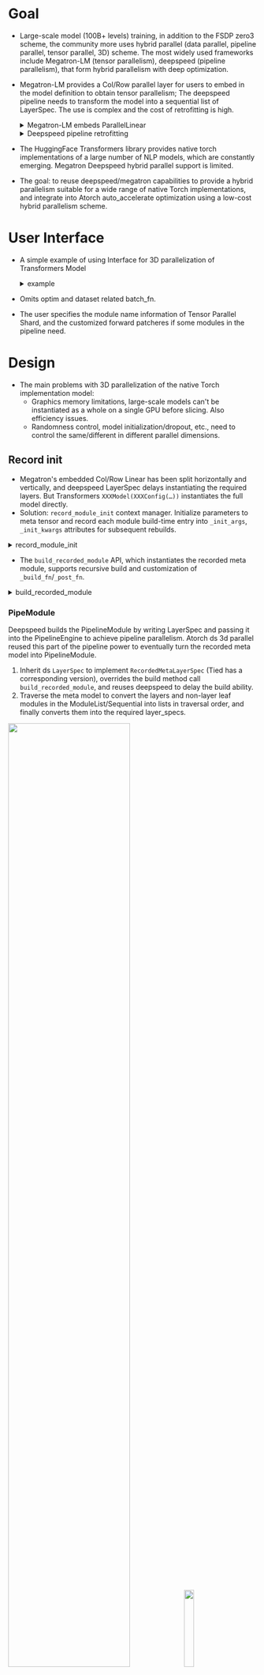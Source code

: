 # Goal
- Large-scale model (100B+ levels) training, in addition to the FSDP zero3 scheme, the community more uses hybrid parallel (data parallel, pipeline parallel, tensor parallel, 3D) scheme. The most widely used frameworks include Megatron-LM (tensor parallelism), deepspeed (pipeline parallelism), that form hybrid parallelism with deep optimization.
- Megatron-LM provides a Col/Row parallel layer for users to embed in the model definition to obtain tensor parallelism; The deepspeed pipeline needs to transform the model into a sequential list of LayerSpec. The use is complex and the cost of retrofitting is high.

    <details>
    <summary>Megatron-LM embeds ParallelLinear</summary>

    ```python
    class ParallelAttention(MegatronModule):
        def __init__(self, ...):
            ...
            self.query_key_value = mpu.ColumnParallelLinear(
                args.hidden_size,
                3 * projection_size,
                gather_output=False,
                init_method=init_method)
            ...
            self.dense = mpu.RowParallelLinear(
                projection_size,
                args.hidden_size,
                input_is_parallel=True,
                init_method=output_layer_init_method,
                skip_bias_add=True)
            ...
    ```

    </details>



    <details>
    <summary>Deepspeed pipeline retrofitting</summary>


    ```python
    def model_provider(pre_process=True, post_process=True):
        ...
        if args.deepspeed and not args.no_pipeline_parallel:
            model = GPTModelPipe(
                num_tokentypes=0,
                parallel_output=True
            )
        else:
            model = GPTModel(
                num_tokentypes=0,
                parallel_output=True,
                pre_process=pre_process,
                post_process=post_process
            )

    class GPTModelPipe(PipelineModule,MegatronModule):
        def __init__(self, ...):
            ...
            # Embedding layer
            self.specs.append(TiedLayerSpec('embed',
                                            EmbeddingPipe,
                                            args.hidden_size,
                                            args.padded_vocab_size,
                                            args.max_position_embeddings,
                                            args.hidden_dropout,
                                            init_method=init_method,
                                            num_tokentypes=num_tokentypes,
                                            tied_weight_attr='word_embeddings_weight'))

            for layer_idx in range(args.num_layers):
                self.specs.append(
                    LayerSpec(ParallelTransformerLayerPipe,
                        init_method=init_method,
                        output_layer_init_method=scaled_init_method_normal(args.init_method_std,
                                                                        args.num_layers),
                        layer_number=layer_idx,
                        self_attn_mask_type=AttnMaskType.causal))
                        
            def _logits_helper(embedding, lm_output):
                """A wrapper to massage inputs/outputs from pipeline. """
                return parallel_lm_logits(
                    lm_output,
                    embedding.word_embeddings_weight,
                    self.parallel_output)

            self.specs.append(
                TiedLayerSpec('embed',
                            EmbeddingPipe,
                            args.hidden_size,
                            args.padded_vocab_size,
                            args.max_position_embeddings,
                            args.hidden_dropout,
                            init_method=init_method,
                            num_tokentypes=num_tokentypes,
                            forward_fn=_logits_helper,
                            tied_weight_attr='word_embeddings_weight')
            )
    ```

    </details>



- The HuggingFace Transformers library provides native torch implementations of a large number of NLP models, which are constantly emerging. Megatron Deepspeed hybrid parallel support is limited.
- The goal: to reuse deepspeed/megatron capabilities to provide a hybrid parallelism suitable for a wide range of native Torch implementations, and integrate into Atorch auto_accelerate optimization using a low-cost hybrid parallelism scheme.
# User Interface
- A simple example of using Interface for 3D parallelization of Transformers Model

    <details>
    <summary>example</summary>


    ```python
    from transformers.xxx import XXXConfig, XXXModel

    from atorch.auto.opt_lib.ds_3d_parallel_optimization import DeepSpeed3DParallelConfig
    from atorch.utils.meta_model_utils import record_module_init

    # init distributed environment and create 3d parallel groups
    atorch.init_distributed("nccl")
    create_parallel_group(([("tensor", tensor_size), ("data", data_size), ("pipeline", pipeline_size)], None))

    # meta model for ds 3d parallel
    with record_module_init():
        meta_model = XXXModel(XXXConfig(...))

    # tensor parallel info and pipeline forward patcher
    ds_3d_parallel_cfg = DeepSpeed3DParallelConfig(
            tpinfo=get_xxx_tpinfo(),
            custom_patcher=get_xxx_custom_patcher(),
        )
    strategy = [("deepspeed_3d_parallel", ds_3d_parallel_cfg),]

    # auto_accelerate
    status, result, best_strategy = auto_accelerate(
            meta_model,
            loss_func=my_loss_func,
            load_strategy=strategy,
            ignore_dryrun_on_load_strategy=True,
        )

    # DeepSpeed PipelineEngine model
    model = result.model
    ```
    </details>


- Omits optim and dataset related batch_fn.
- The user specifies the module name information of Tensor Parallel Shard, and the customized forward patcheres if some modules in the pipeline need.
# Design

- The main problems with 3D parallelization of the native Torch implementation model:
   - Graphics memory limitations, large-scale models can't be instantiated as a whole on a single GPU before slicing. Also efficiency issues.
   - Randomness control, model initialization/dropout, etc., need to control the same/different in different parallel dimensions.

## Record init

- Megatron's embedded Col/Row Linear has been split horizontally and vertically, and deepspeed LayerSpec delays instantiating the required layers. But Transformers `XXXModel(XXXConfig(…))` instantiates the full model directly.
- Solution: `record_module_init` context manager. Initialize parameters to meta tensor and record each module build-time entry into `_init_args`, `_init_kwargs` attributes for subsequent rebuilds.

<details>
<summary>record_module_init</summary>

```python
@contextmanager
def record_module_init():
    """
    Record modules' init args and kwargs while meta constructing model. Since we don't
    save or offload the initial weight, we should reset_paramters or (hf)_init_weights
    after building the real modules with the recorded args/kwargs.
    This contextmanager was originally designed for building deepspeed PipelineModule from
    native torch model implementation.
    """

    def init_record_helper(f):
        @functools.wraps(f)
        def wrapper(module: torch.nn.Module, *args, **kwargs):
            f(module, *args, **kwargs)
            # record args/kwargs after original init, in case parent cls init covers them
            # in mistake; it must be satisfied that args/kwargs not changed in init
            module._init_args = args
            module._init_kwargs = kwargs
            # torch.device('meta') contextmanager may not handle nn.Parameter(...),
            # .to('meta') manually to force everything in meta
            module.to("meta")

        return wrapper

    def _enable_class(cls):
        cls._old_init = cls.__init__
        cls.__init__ = init_record_helper(cls.__init__)

    def _disable_class(cls):
        cls.__init__ = cls._old_init
        delattr(cls, "_old_init")

    def _init_subclass(cls, **kwargs):
        cls.__init__ = init_record_helper(cls.__init__)

    def substitute_init_recursively(cls, func, visited):
        for subcls in cls.__subclasses__():
            substitute_init_recursively(subcls, func, visited)
            if subcls not in visited:
                func(subcls)
                visited.add(subcls)

    try:
        substitute_init_recursively(torch.nn.modules.module.Module, _enable_class, set())
        torch.nn.modules.module.Module._old_init_subclass = torch.nn.modules.module.Module.__init_subclass__
        torch.nn.modules.module.Module.__init_subclass__ = classmethod(_init_subclass)
        # torch meta init
        torch.device("meta").__enter__()
        yield
    finally:
        substitute_init_recursively(torch.nn.modules.module.Module, _disable_class, set())
        torch.nn.modules.module.Module.__init_subclass__ = torch.nn.modules.module.Module._old_init_subclass
        delattr(torch.nn.modules.module.Module, "_old_init_subclass")
        torch.device("meta").__exit__()
```
</details>

- The `build_recorded_module` API, which instantiates the recorded meta module, supports recursive build and customization of `_build_fn`/`_post_fn`.

<details>
<summary>build_recorded_module</summary>

```python
def build_recorded_module(meta_module):
    """
    Build the real module from the recorded meta module, supports recursively building
    the meta submodules in args/kwargs.
    Support custom build function and post process function.
    """
    if len(meta_module._parameters) == 0 and len(meta_module._buffers) == 0:
        # Module without param/buffer, regards itself as builded module after build child modules
        assert not hasattr(
            meta_module, "_build_fn"
        ), f"module {meta_module.__class__.__name__} without param/buffer should have not _build_fn."
        memos = dict()
        for child_name, child_module in meta_module._modules.items():
            if child_module not in memos:
                memos[child_module] = child_name
                meta_module._modules[child_name] = build_recorded_module(child_module)
            else:
                memoried_name = memos[child_module]
                meta_module._modules[child_name] = meta_module._modules[memoried_name]
        builded_module = meta_module
    else:
        # Build from init args/kwargs, check if has children module
        if len(meta_module._modules) != 0:
            logger.info(
                f"Meta_module {meta_module.__class__.__name__} has its own param/buffer "
                f"{[k for k in chain(meta_module._parameters, meta_module._buffers)]}, "
                f"but has submodules {[k for k in meta_module._modules]}. Building it "
                f"from init args/kwargs may lead to coarse-grained materialization (OOM) "
                f"and repeatly building if submodule has custom _build_fn/_post_fn."
            )

        # recursively build module in args and kwargs
        assert hasattr(meta_module, "_init_args") and hasattr(
            meta_module, "_init_kwargs"
        ), "must construct meta module with record_module_init contextmanager"
        args = []
        for arg in meta_module._init_args:
            if isinstance(arg, torch.nn.Module):
                arg = build_recorded_module(arg)
            args.append(arg)
        kwargs = dict()
        for k, v in meta_module._init_kwargs.items():
            if isinstance(v, torch.nn.Module):
                v = build_recorded_module(v)
            kwargs[k] = v

        # support custom build fn
        if hasattr(meta_module, "_build_fn"):
            build_callable = meta_module._build_fn
        else:
            build_callable = meta_module.__class__
        builded_module = build_callable(*args, **kwargs)

        # if submodules have custom _build_fn/_post_fn, rebuild and substitute them
        for submodule_name, submodule in list(meta_module.named_modules())[1:]:
            if hasattr(submodule, "_build_fn") or hasattr(submodule, "_post_fn"):
                builded_submodule = build_recorded_module(submodule)
                recursive_setattr(builded_module, submodule_name, builded_submodule)

    # support custom post process fn
    if hasattr(meta_module, "_post_fn"):
        builded_module = meta_module._post_fn(builded_module)

    return builded_module
```

</details>

### PipeModule
Deepspeed builds the PipelineModule by writing LayerSpec and passing it into the PipelineEngine to achieve pipeline parallelism. Atorch ds 3d parallel reused this part of the pipeline power to eventually turn the recorded meta model into PipelineModule.

  1. Inherit ds `LayerSpec` to implement `RecordedMetaLayerSpec` (Tied has a corresponding version), overrides the build method call `build_recorded_module`, and reuses deepspeed to delay the build ability.
  2. Traverse the meta model to convert the layers and non-layer leaf modules in the ModuleList/Sequential into lists in traversal order, and finally converts them into the required layer_specs.

<img src="./img/1695292505575-050edff3-e954-4c01-b4f7-1f0ccca68dd3.png" alt="" width="70%">
<img src="./img/1695293967521-1372bf38-2911-4cbc-b5af-fc1ed971033b.png" alt="" width="20%">

3. In the pipeline implementation of deepspeed, tensor or tensor tuple is passed between layers, so deepspeed needs to modify the implementation of the model layer layer to adapt the input and supplement the output with the tensor required by the subsequent layer.


    <details>
    <summary>ParallelTransformerLayerPipe</summary>

    ```python
    class ParallelTransformerLayerPipe(ParallelTransformerLayer):
        """Extends ParallelTransformerLayer to forward attention_mask through the pipeline.

        Forward has two usages that affect attention mask communication:

        1) forward((input, attn_mask) , **kwargs) -> (output, mask)
        When the attention mask is provided as the second positional
        argument, typical pipeline behavior is used and both the output
        *and* mask are returned in a tuple. This tuple is then forwarded
        to the next stage in the pipeline.

        This version is useful if masks are dynamic.

        2) forward(input, **kwargs) -> output
        When the mask is static over all samples, it is advantageous to
        cache the mask and avoid communicating it.

        If no mask is provided, the module will query `self._args.attn_mask`
        for the mask and only return `super().forward(...)`
        """
        def forward(self, inputs, **kwargs):
            assert torch.is_tensor(inputs) or isinstance(inputs, tuple)
            if torch.is_tensor(inputs) or len(inputs) == 1:
                # No attention mask forwarded, search for args.attn_mask
                if not hasattr(self, '_args'):
                    self._args = get_args()
                hidden_states, attention_mask = inputs, self._args.attn_mask
                # HACK: currently MoE model does not support pipeline parallel, so
                # here we just ignore the moe_loss returned by forward()
                return super().forward(hidden_states, attention_mask, **kwargs)[0]
            elif len(inputs) == 2:
                # Attention mask is an activation.
                hidden_states, attention_mask = inputs[0], inputs[1]
                # HACK: currently MoE model does not support pipeline parallel, so
                # here we just ignore the moe_loss returned by forward()
                return super().forward(*inputs, **kwargs)[0], attention_mask
            else:
                raise RuntimeError('Received more inputs than understood.')
    ```
    </details>


- Atorch ds 3d Parallel provides a `_default_forward_patcher` for this, taking the tensors in number of the forward signature of the input tensor tuple as input, and filling the output tuple to the equivalent number of outputs.


    <details>
    <summary>_default_forward_patcher</summary>

    ```python
    def _default_forward_patcher(forward_fn, self):
        """
        Patch the pipeline layers' ``forward``. Many modules (embed, layernorm, etc.)
        take one or fewer inputs, but we must convey through all the needed tensors to satisfy
        pipeline send/recv mechanism, e.g. attention mask in transformer-like models.
        The default patcher would take the previous tensors to match fn signature, and
        replace them to output the same numbers of tensors.
        One can customize patch_fn in `RecordedMetaLayerSpec` or `RecordedMetaTiedLayerSpec`
        if there is extra compute logic or different input/output format.

        note:
            Deepspeed pipeline engine only supports passing a tensor or a tuple of tensors, while
            those in `float` dtype must requires grad (thus attn mask must in `int`)
        """
        f_sig = inspect.signature(forward_fn)
        input_len = len(f_sig.parameters)

        @functools.wraps(forward_fn)
        def wrapper(inputs, **kwargs):
            assert (
                isinstance(inputs, (torch.Tensor, tuple)) and len(kwargs) == 0
            ), "deepspeed pipeline should only pass tensor or tuple of tensors"
            if isinstance(inputs, torch.Tensor):
                output = forward_fn(inputs)
            else:
                output = forward_fn(*inputs[:input_len])
            if not isinstance(output, tuple):
                output = (output,)
            return *output, *inputs[len(output) :]

        return wrapper
    ```

    </details>


- This can satisfy most of the layer input and output, such as Embedding, Dropout, LayerNorm, etc. For cases where the default patcher cannot be satisfied, an interface to customize the forward patcher is also provided. GPT2 example:

    <details>
    <summary>gpt2_custom_patcher</summary>

    ```python
    def gpt2_custom_patcher(cfg):
        def wpe_patcher(fw, self):
            @functools.wraps(fw)
            def fw_wrapper(input):
                assert (
                    isinstance(input, tuple) and len(input) == 3
                ), "input should be (hidden_states, position_ids, attention_mask)"
                hidden_states, position_ids, attention_mask = input
                position_embeddings = fw(position_ids)
                hidden_states = hidden_states + position_embeddings
                return hidden_states, attention_mask

            return fw_wrapper

        def h_patcher(fw, self):
            @functools.wraps(fw)
            def fw_wrapper(input):
                assert isinstance(input, tuple) and len(input) == 2, "input should be (hidden_states, attention_mask)"
                hidden_states, attention_mask = input
                ori_attn_mask = attention_mask
                attention_mask = attention_mask[:, None, None, :]
                attention_mask = attention_mask.to(hidden_states.dtype)  # fp16 compatibility
                attention_mask = (1.0 - attention_mask) * torch.finfo(hidden_states.dtype).min
                outputs = fw(hidden_states, attention_mask=attention_mask)
                hidden_states = outputs[0]
                return hidden_states, ori_attn_mask

            return fw_wrapper

        gpt2_custom_forward_patchers = {"wpe": wpe_patcher}
        gpt2_custom_forward_patchers.update({f"h.{i}": h_patcher for i in range(cfg.n_layer)})
        return gpt2_custom_forward_patchers
    ```

    </details>

Note: DeepSpeed needs to require_grad the float tensor passed in the middle, GPT2 h patcher converts the mask, and then returns the original int tensor mask in output.

- Through meta init records, and then converted to ds PipelineModule, it is possible to delay instantiation and pipeline of native torch models without the need for handwritten Model/LayerPipe classes and LayerSpecs.
- Some details: batch_fn, HF _init_weight, tied embedding layer, logit_helper …


### TP _build_fn/_post_fn

- Megatron implements the Transformer model from Col/Row Linear, Attention/MLP, to Encoder/Decoder to achieve tensor parallelism. Implementing HF transformers library GPT/Llama/GLM etc. by Megatron would cost too much effort.
- Tensor Parallel essentially replaces the Embed/Linear in the model with the corresponding TPlayer. Atorch has an off-the-shelf `ATorchTPLayer`, similar to Megatron's operator capabilities, which supports initializing builds from orig_module.
- The `build_recorded_module` instantiation layer in the pipeline above supports custom _build_fn/_post_fn, and you can register the TP operation of the model.

1. `tp_shard_helper` generates the _build_fn to TP the model.

    <details>
    <summary>tp_shard_helper</summary>

    ```python
    def tp_shard_helper(meta_module, tp_layer_cls, **tp_kwargs):
        """
        Custom _build_fn to shard tensor parallel Linear/Embedding. The original build fn will be under tensor
        group randomizer to get the same master weight.

        Arguments::
            - meta_module: the meta module requires _build_fn to hook tensor parallel sharding.
            - tp_layer_cls: ATorchTPLayer successors. e.g. ColumnParallelLinear.
            - tp_kwargs: keyword arguments for tp_layer_cls.
        """
        ori_build_fn = meta_module._build_fn if hasattr(meta_module, "_build_fn") else meta_module.__class__

        def _build_fn(*args, **kwargs):
            # embedding size divided by tensor parallel size
            if isinstance(meta_module, torch.nn.Embedding):
                bound_args = inspect.signature(torch.nn.Embedding).bind(*args, **kwargs)
                args, kwargs = bound_args.args, bound_args.kwargs
                num_embeddings, tp_size = args[0], parallel_group_size("tensor")
                padded_num_embeddings = num_embeddings + (-num_embeddings) % tp_size
                args = (
                    padded_num_embeddings,
                    *args[1:],
                )

            # init master weight in same randomizer
            with get_randomizer("tensor", "data").fork():
                builded_module = ori_build_fn(*args, **kwargs)

            # gpt2 Conv1D compat
            if isinstance(builded_module, Conv1D):
                builded_module.in_features, builded_module.out_features = builded_module.weight.shape
                builded_module.weight.data = builded_module.weight.t()

            builded_module = tp_layer_cls(orig_module=builded_module, **tp_kwargs)
            return builded_module

        return _build_fn
    ```

    </details>

   Note: randomizer(“tensor”, “data”) controls the same tensor/data distribution group, and the parameters are initialized consistently.

2. `TPInfo` Module name information for tensor paralle shard, configured by the user via `DeepSpeed3DParallelConfig`.


    <details>
    <summary>TPInfo</summary>

    ```python
    class TPInfo:
        """
        Manual tensor parallel information class.

        Example:
            >>> gpt2_tpinfo = TPInfo()
            >>> gpt2_tpinfo.shard_col({"attn.c_attn": {"stride": 3}}, "mlp.c_fc")
            >>> gpt2_tpinfo.shard_row("attn.c_proj", "mlp.c_proj")
            >>> gpt2_tpinfo.shard_vocab("wte")
            >>> gpt2_tpinfo.replic_drop("resid_dropout", "mlp.dropout", "drop")
            >>> gpt2_tpinfo.parallel_drop("attn_dropout")
            >>> gpt2_tpinfo.shrink({".attn": {"embed_dim", "split_size", "num_heads"}})
            >>> tp_manual_shard_custom_fn(meta_gpt2, gpt2_tpinfo)
        """
        ...
    ```

    </details>

    Note: Shrink divides some attributes by tp size to accommodate some reshape operations in forward. replic/parallel drop forwards to Dropout operations, wrapping randomizers to control randomness.

2. `tp_manual_shard_custom_fn` traverse model's module, Register _build_fn/_post_fn according to the corresponding name information.


    <details>
    <summary>tp_manual_shard_custom_fn</summary>

    ```python
    def tp_manual_shard_custom_fn(meta_model, tpinfo):
        # maybe wrap randomizer for flash attn ops; patch _forward fn which called indirectly
        # check if wrapped to avoid repeated wrapping
        if flash_attn is not None:
            for fn_name in dir(flash_attn.flash_attn_interface):
                fn = getattr(flash_attn.flash_attn_interface, fn_name)
                if fn_name.endswith("forward") and not is_wrapped_by_context_manager(fn):
                    randomized_fn = get_randomizer().fork()(fn)
                    setattr(flash_attn.flash_attn_interface, fn_name, randomized_fn)
        if dropout_add_layer_norm is not None:
            fn_name = "_dropout_add_layer_norm_forward"
            fn = getattr(flash_attn.ops.layer_norm, fn_name)
            if not is_wrapped_by_context_manager(fn):
                randomized_fn = get_randomizer("tensor").fork()(fn)
                setattr(flash_attn.ops.layer_norm, fn_name, randomized_fn)

        # hook _post_fn/_build_fn for tensor parallel
        registry_dict = dict()
        for name, module in meta_model.named_modules():
            # tp shard module
            for tp_layer_cls, shard_suffix in tpinfo.Shard.items():
                for suffix, tp_kwargs in shard_suffix.items():
                    if name.endswith(suffix):
                        registry_dict[name] = f"[tp_shard] {tp_layer_cls.__name__}, {tp_kwargs}"
                        module._build_fn = tp_shard_helper(module, tp_layer_cls, **tp_kwargs)

            # dropout randomizer
            for same_groups, drop_suffix in tpinfo.Drop.items():
                if any(name.endswith(suffix) for suffix in drop_suffix):
                    registry_dict[name] = f"[randomizer] {same_groups}"
                    module._post_fn = randomizer_helper(*same_groups)

            # shrink attribute
            for suffix, attrs in tpinfo.Shrink.items():
                if name.endswith(suffix):
                    registry_dict[name] = f"[shrink_attr] {attrs}"
                    module._post_fn = shrink_attr_helper(attrs)
        _print_tp_tree(registry_dict)
    ```

    </details>

- logger information for the registered module. 

    <details>
    <summary>tp tree log</summary>

    ```shell
    'model'
    'wte -> [tp_shard] VocabParallelEmbedding, {}'
    "drop -> [randomizer] ('tensor',)"
    'h'
        ['0', '1', '2']
        "attn -> [shrink_attr] {'num_heads', 'split_size', 'embed_dim'}"
            "c_attn -> [tp_shard] ColumnParallelLinear, {'stride': 3}"
            'c_proj -> [tp_shard] RowParallelLinear, {}'
            'attn_dropout -> [randomizer] ()'
            "resid_dropout -> [randomizer] ('tensor',)"
        'mlp'
            'c_fc -> [tp_shard] ColumnParallelLinear, {}'
            'c_proj -> [tp_shard] RowParallelLinear, {}'
            "dropout -> [randomizer] ('tensor',)"
    ```

    </details>

- The corresponding _build_fn/_post_fn is registered, and the model of the corresponding pipe part is built by PipelineModule and TP it. The built model is consistent with the tp model built by Megatron handwriting.
- Some details: vocab_parallel_logit_helper …
## Randomizer

- In 3D parallelism, randomness between different dimensions needs to be controlled:
   - In model initialization, tensor/data parallel dimensions require the same parameters (ATorchTPLayer splits the same orig_module to achieve tpization), and different parameters are required between different pipes.
   - dropout in tensor parallelism:
      - Replica tenosr(embed dropout, output dropout) requires the same random pattern;
      - Parallel tensor (attn dropout), attn maps of different heads should not have a consistent drop pattern.
- Atorch ds 3D Parallel designs a unified multidimensional Randomizer for management.

### Multi-dimension Parallel Randomizer

1. `_Randomizer` uses seed to initialize cuda_rng/cpu_rng and toggle RNG in the fork context manager.

    <details>
    <summary>_Randomizer</summary>

    ```python
    class _Randomizer:
        """
        Torch random number generator (both cuda and cpu) state tracker.
        Init with seeded state, and track the state under fork contextmanager.
        """

        def __init__(self, seed):
            self.seed = seed
            # cuda rng
            ori_cuda_rng = torch.cuda.get_rng_state()
            torch.cuda.manual_seed(self.seed)
            self.cuda_rng = torch.cuda.get_rng_state()
            torch.cuda.set_rng_state(ori_cuda_rng)
            # cpu rng
            ori_cpu_rng = torch.get_rng_state()
            torch.manual_seed(self.seed)
            self.cpu_rng = torch.get_rng_state()
            torch.set_rng_state(ori_cpu_rng)

        @contextmanager
        def fork(self):
            ori_cuda_rng = torch.cuda.get_rng_state()
            torch.cuda.set_rng_state(self.cuda_rng)
            ori_cpu = torch.get_rng_state()
            torch.set_rng_state(self.cpu_rng)
            try:
                yield
            finally:
                self.cuda_rng = torch.cuda.get_rng_state()
                torch.cuda.set_rng_state(ori_cuda_rng)
                self.cpu_rng = torch.get_rng_state()
                torch.set_rng_state(ori_cpu)
    ```

    </details>

2. `MultiDimParallelRandomizer` manages randomizers of dimensions requires the same/different seeds. Make the initial seed the same/different by adding different offsets to the base seed. `get_randomizer` gets randomizers where the groups requires the same seed. Supports set/get states to save and restore the state of the entire MDPR.

    <details>
    <summary>MultiDimParallelRandomizer</summary>

    ```python
    class MultiDimParallelRandomizer:
        """
        Multiple dimension parallel randomizers manager that handles the same/different seeded states.
        """

        def __init__(self, base_seed):
            if not dc.INITIALIZED:
                logger.warning("_DistributedContext not initialized.")
                return
            self.base_seed = base_seed
            # parallel group info
            self.parallel_group_names = list(dc.PARALLEL_GROUP.keys())
            self.parallel_group_sizes = [dc.PARALLEL_GROUP_SIZE[n] for n in self.parallel_group_names]
            self.parallel_ranks = [dc.PARALLEL_RANK[n] for n in self.parallel_group_names]
            # seed offset multiply factor
            self.m_factor = [1]
            for size in self.parallel_group_sizes:
                self.m_factor.append(size * self.m_factor[-1])

            self._randomizers = dict()

        def get_randomizer(self, *same_groups):
            """
            Get the randomizer for same_groups. Every same_groups configuration initializes its randomizer
            in the first call and stored in _randomizers.
            Use same_tuple as _randomizers' key, default all False and turned True if group name in same_groups.

            Arguments::
            - same_groups: any number of parallel group names. Each assigned group use the same seed to start tracked rng.

            Example::
            >>> # parallel_group_names = ['tenosr', 'data', 'pipeline']
            >>> # initializing weight (assume tp parts are initialized in whole and further splitted, thus in same)
            >>> with get_randomizer("tensor", "data"):
            >>>     get_model()
            >>> # dropout of replica inputs, tp needs the same dropout pattern
            >>> with get_randomizer("tensor"):
            >>>     drop(m)
            >>> # dropout of parallel input, needing all the different seed
            >>> with get_randomizer():
            >>>     drop(m)
            """
            assert all(
                name in self.parallel_group_names for name in same_groups
            ), f"same_groups {same_groups} has elements not in parallel_group_names {self.parallel_group_names}"
            same_tuple = tuple(True if name in same_groups else False for name in self.parallel_group_names)
            if same_tuple in self._randomizers:
                return self._randomizers[same_tuple]

            # init the randomizer for this same_tuple
            same_code = sum(2**i * int(same) for i, same in enumerate(same_tuple))
            offset = same_code * self.m_factor[-1]
            for i, same in enumerate(same_tuple):
                offset += 0 if same else self.parallel_ranks[i] * self.m_factor[i]
            seed = self.base_seed + offset
            self._randomizers[same_tuple] = _Randomizer(seed)
            return self._randomizers[same_tuple]

        def get_states(self):
            states = {
                same_tuple: {
                    "cuda_rng": _randomizer.cuda_rng,
                    "cpu_rng": _randomizer.cpu_rng,
                }
                for same_tuple, _randomizer in self._randomizers.items()
            }
            return states

        def set_states(self, states):
            assert set(self._randomizers.keys()) == set(states.keys()), (
                f"Keys mismatch, self._randomizers: {set(self._randomizers.keys())}, " f"states: {set(states.keys())}."
            )
            for name in states:
                self._randomizers[name].cuda_rng = states[name]["cuda_rng"]
                self._randomizers[name].cpu_rng = states[name]["cpu_rng"]
    ```

    </details>

- 8 devices 222 3D parallel example

   
```python
("parallel_mode", ([("tensor", $), ("data", $), ("pipeline", $)], None))
# tensor:     [0, 1], [2, 3], [4, 5], [6, 7]
# data:       [0, 2], [1, 3], [4, 6], [5, 7]
# pipeline:   [0, 4], [1, 5], [2, 6], [3, 7]
```

   - Base seed is 0, the initial seed of each randomizer.



| get_randomizer                 | Rank0 | Rank1 | Rank2 | Rank3 | Rank4 | Rank5 | Rank6 | Rank7 |
|--------------------------------|------:|------:|------:|------:|------:|------:|------:|------:|
| ()                             |     0 |     1 |     2 |     3 |     4 |     5 |     6 |     7 |
| ('tensor',)                    |     8 |     8 |    10 |    10 |    12 |    12 |    14 |    14 |
| ('data',)                      |    16 |    17 |    16 |    17 |    20 |    21 |    20 |    21 |
| ('tensor', 'data')             |    24 |    24 |    24 |    24 |    28 |    28 |    28 |    28 |
| ('pipeline',)                  |    32 |    33 |    34 |    35 |    32 |    33 |    34 |    35 |
| ('tensor', 'pipeline')         |    40 |    40 |    42 |    42 |    40 |    40 |    42 |    42 |
| ('data', 'pipeline')           |    48 |    49 |    48 |    49 |    48 |    49 |    48 |    49 |
| ('tensor', 'data', 'pipeline') |    56 |    56 |    56 |    56 |    56 |    56 |    56 |    56 |

- In TP shard, the forward wrapper of replic dropout is get_randomizer(‘tensor’,), and parallel dropout is wrapped in get_randomizer().

    <details>
    <summary>randomizer_helper</summary>

    ```python
    def randomizer_helper(*same_groups):
        """
        Custom _post_fn to wrap randomizer contextmanager for builded module's `forward`
        """

        def _post_fn(builded_module):
            builded_module.forward = get_randomizer(*same_groups).fork()(builded_module.forward)
            return builded_module

        return _post_fn
    ```

    </details>

3. `init_randomizer` builds a singleton _MDPRInstance, The `get_MDPRInstance` method obtains the singleton object.

### recompute rng tracker

- In activation checkpointing, CheckpointFunction saves the cuda_rng/cpu_rng before forward and restores on backward to maintain consistent randomness (e.g. dropout). Since MultiDimParallelRandomizer controls the randomness of some calculations alone, activation checkpointing only restores the default cuda_rng/cpu_rng and does not guarantee fw/bw randomness consistency for all calculations.
- In the activation checkpointing of deepspeed, this is done by get/set states of `get_cuda_rng_tracker()`.

    <details>
    <summary>Deepspeed CheckpointFunction</summary>

    ```python
    class CheckpointFunction(torch.autograd.Function):
        @staticmethod
        def forward(ctx, run_function, all_outputs, *args):
            ...
            # Copy the rng states.
            ctx.fwd_cpu_rng_state = torch.get_rng_state()
            ctx.fwd_cuda_rng_state = get_accelerator().get_rng_state()
            ctx.fwd_cuda_rng_state_tracker = get_cuda_rng_tracker().get_states()
            ...

        @staticmethod
        def backward(ctx, *grads):
            ...
            bwd_cpu_rng_state = torch.get_rng_state()
            bwd_cuda_rng_state = get_accelerator().get_rng_state()
            bwd_cuda_rng_state_tracker = get_cuda_rng_tracker().get_states()

            # Set the states to what it used to be before the forward pass.
            torch.set_rng_state(ctx.fwd_cpu_rng_state)
            _set_cuda_rng_state(ctx.fwd_cuda_rng_state)
            get_cuda_rng_tracker().set_states(ctx.fwd_cuda_rng_state_tracker)
            ...
            
            # Set the states back to what it was at the start of this function.
            torch.set_rng_state(bwd_cpu_rng_state)
            _set_cuda_rng_state(bwd_cuda_rng_state)
            get_cuda_rng_tracker().set_states(bwd_cuda_rng_state_tracker)
            ...
    ```

    </details>

- Atorch ds 3d parallel reuses the activation checkpointing of deepspeed, while `MultiDimParallelRandomizer` implements equivalent get/set states, so we only need to patch the `get_MDPRInstance` to the `get_cuda_rng_tracker` of the deepspeed.

    <details>
    <summary>patch get_MDPRInstance</summary>

    ```python
    class DeepSpeed3DParallelOptimization(Optimization):
        ...
        @staticmethod
        def apply_wrapper(model_context, wrapper_name, wrapper_config=None):
            ...
            # init randomizer and patch deepspeed checkpointing get_cuda_rng_tracker
            init_randomizer(cfg.base_seed)
            deepspeed.checkpointing.get_cuda_rng_tracker = get_MDPRInstance
            ...
    ```

    </details>

